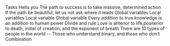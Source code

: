 Tasks
Hello you
The path to success is to take massive, determined action
If the path be beautiful, let us not ask where it leads
Global variables
Local variables
Local variable
Global variable
Every addition to true knowledge is an addition to human power
Divide and rule
Love is anterior to life,positerior to death, initial of creation, and the exponent of breath
There are 10 types of people in the world -- Those who understand binary, and those who don't
Combination
